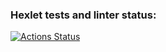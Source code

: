 ### Hexlet tests and linter status:
[![Actions Status](https://github.com/OnlySkillsR/frontend-project-44/actions/workflows/hexlet-check.yml/badge.svg)](https://github.com/OnlySkillsR/frontend-project-44/actions)